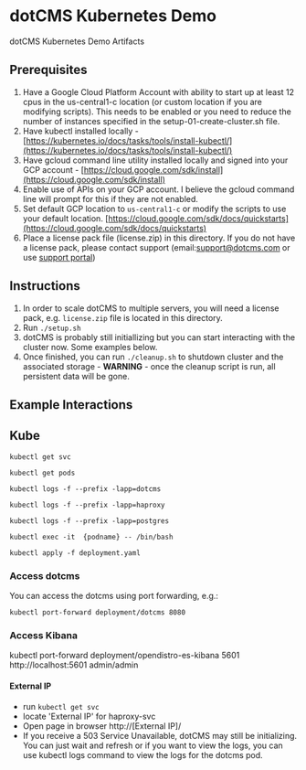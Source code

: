 # dotCMS Kubernetes Demo
dotCMS Kubernetes Demo Artifacts

## Prerequisites ##
1. Have a Google Cloud Platform Account with ability to start up at least 12 cpus in the us-central1-c location (or custom location if you are modifying scripts).  This needs to be enabled or you need to reduce the number of instances specified in the setup-01-create-cluster.sh file.
2. Have kubectl installed locally - [https://kubernetes.io/docs/tasks/tools/install-kubectl/](https://kubernetes.io/docs/tasks/tools/install-kubectl/)
3. Have gcloud command line utility installed locally and signed into your GCP account - [https://cloud.google.com/sdk/install](https://cloud.google.com/sdk/install)
4. Enable use of APIs on your GCP account.  I believe the gcloud command line will prompt for this if they are not enabled.
5. Set default GCP location to `us-central1-c` or modify the scripts to use your default location.  [https://cloud.google.com/sdk/docs/quickstarts](https://cloud.google.com/sdk/docs/quickstarts)
6. Place a license pack file (license.zip) in this directory.  If you do not have a license pack, please contact support (email:support@dotcms.com or use [support portal](https://helpdesk.dotcms.com/))

## Instructions ##
1. In order to scale dotCMS to multiple servers, you will need a license pack, e.g. `license.zip` file is located in this directory.
2. Run `./setup.sh`
3. dotCMS is probably still initiallizing but you can start interacting with the cluster now.  Some examples below.
4. Once finished, you can run `./cleanup.sh` to shutdown cluster and the associated storage - **WARNING** - once the cleanup script is run, all persistent data will be gone.

## Example Interactions ##

## Kube
`kubectl get svc`

`kubectl get pods`

`kubectl logs -f --prefix -lapp=dotcms`

`kubectl logs -f --prefix -lapp=haproxy`

`kubectl logs -f --prefix -lapp=postgres`

`kubectl exec -it  {podname} -- /bin/bash`

`kubectl apply -f deployment.yaml`



### Access dotcms
You can access the dotcms using port forwarding, e.g.:

    kubectl port-forward deployment/dotcms 8080


### Access Kibana
 kubectl port-forward deployment/opendistro-es-kibana 5601
 http://localhost:5601
admin/admin



#### External IP
- run `kubectl get svc`
- locate 'External IP' for haproxy-svc
- Open page in browser http://[External IP]/
- If you receive a 503 Service Unavailable, dotCMS may still be initializing.  You can just wait and refresh or if you want to view the logs, you can use kubectl logs command to view the logs for the dotcms pod.



